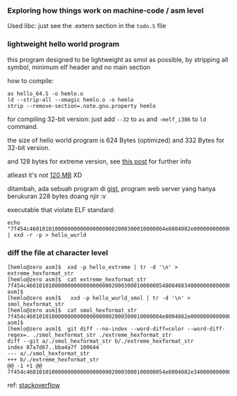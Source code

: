 ### Exploring how things work on machine-code / asm level

Used libc: just see the .extern section in the `todo.S` file

### lightweight hello world program
this program designed to be lightweight as smol as possible, by stripping all symbol, minimum elf header and no main section

how to compile:
```
as hello_64.S -o hemlo.o
ld --strip-all --omagic hemlo.o -o hemlo
strip --remove-section=.note.gnu.property hemlo
```

for compiling 32-bit version: just add `--32` to `as` and `-melf_i386` to `ld` command.

the size of hello world program is 624 Bytes (optimized) and 332 Bytes for 32-bit version.

and 128 bytes for extreme version, see [this post](https://reverseengineering.stackexchange.com/questions/32975/reduce-size-of-executable-elf-program/32976#32976) for further info

atleast it's not [120 MB](https://youtu.be/rPVeu4bsn3U?t=630) XD

ditambah, ada sebuah program di [gist](https://gist.github.com/willurd/5720255?permalink_comment_id=4934858#gistcomment-4934858), program web server yang hanya berukuran 228 bytes doang njir :v

executable that violate ELF standard:
```
echo "7f454c4601010100000000000000000002000300010000004e8004082e0000000000000000000000340020000100010000004e0000004e800408548004082d0000002d0000000700000000000000b804000000bb01000000b96d800408ba0e000000cd80b80100000031dbcd8068656c6c6f20776f726c64210a" | xxd -r -p > hello_wurld
```

### diff the file at character level

```
[hemlo@zero asm]$  xxd -p hello_extreme | tr -d '\n' > extreme_hexformat_str
[hemlo@zero asm]$  cat extreme_hexformat_str
7f454c46010101000000000000000000020003000100000054800408340000000000000000000000340020000100000000000000010000005400000054800408548004082d0000002d0000000700000000000000b804000000bb01000000b973800408ba0e000000cd80b80100000031dbcd8068656c6c6f20776f726c64210a[hemlo@zero asm]$
[hemlo@zero asm]$   xxd -p hello_wurld_smol | tr -d '\n' > smol_hexformat_str
[hemlo@zero asm]$  cat smol_hexformat_str
7f454c4601010100000000000000000002000300010000004e8004082e0000000000000000000000340020000100010000004e0000004e800408548004082d0000002d0000000700000000000000b804000000bb01000000b96d800408ba0e000000cd80b80100000031dbcd8068656c6c6f20776f726c64210a[hemlo@zero asm]$
[hemlo@zero asm]$  git diff --no-index --word-diff=color --word-diff-regex=. ./smol_hexformat_str ./extreme_hexformat_str
diff --git a/./smol_hexformat_str b/./extreme_hexformat_str
index 87a7d67..bba4a7f 100644
--- a/./smol_hexformat_str
+++ b/./extreme_hexformat_str
@@ -1 +1 @@
7f454c46010101000000000000000000020003000100000054e8004082e3400000000000000000000003400200001000000000000000100000054e00000054e800408548004082d0000002d0000000700000000000000b804000000bb01000000b96d73800408ba0e000000cd80b80100000031dbcd8068656c6c6f20776f726c64210a
```

ref: [stackoverflow](https://stackoverflow.com/questions/1721738/using-diff-or-anything-else-to-get-character-level-diff-between-text-files)
